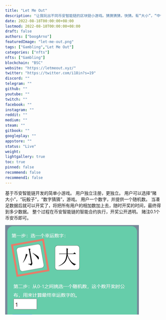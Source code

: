 ```yaml
---
title: "Let Me Out"
description: "让我玩出不同币安智能链的区块链小游戏。猜猜猜猜，快猜。有“大小”，“中位数”，“数字”倍数。倍凉。"
date: 2022-08-18T00:00:00+08:00
lastmod: 2022-08-18T00:00:00+08:00
draft: false
authors: ["boogArno"]
featuredImage: "let-me-out.png"
tags: ["Gambling","Let Me Out"]
categories: ["nfts"]
nfts: ["Gambling"]
blockchain: "BSC"
website: "https://letmeout.xyz/"
twitter: "https://twitter.com/i18in?s=19"
discord: ""
telegram: ""
github: ""
youtube: ""
twitch: ""
facebook: ""
instagram: ""
reddit: ""
medium: ""
steam: ""
gitbook: ""
googleplay: ""
appstore: ""
status: "Live"
weight: 
lightgallery: true
toc: true
pinned: false
recommend: false
recommend1: false
---
```

基于币安智能链开发的简单小游戏。
用户独立注册，更独立。
用户可以选择“赌大小”，“玩骰子”，“数字猜猜”，游戏。
用户一个数字，并提供一个随机数。
当凑足数据后就可以开奖了，将把所有用户的相加数加上去，随时开奖的时间，最终得到多少数据。
整个过程在币安智能链的智能合约执行，开奖公开透明。
赌注0.1个币安币即可。

![letmeoutxyz-dapp-gambling-bsc-image1_2e86041207486d9014ff5d207fa49c77](letmeoutxyz-dapp-gambling-bsc-image1_2e86041207486d9014ff5d207fa49c77.png)